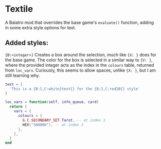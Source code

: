 # Textile
A Balatro mod that overrides the base game's `evaluate()` function, adding in some extra style options for text.

## Added styles:
`{B:<integer>}` Creates a box around the selection, much like `{X: }` does for the base game. The color for the box is selected in a similar way to `{V: }`, where the provided integer acts as the index in the `colours` table, returned from `loc_vars`.
Curiously, this seems to allow spaces, unlike `{X: }`, but I am still learning why.
```lua
text = {
  'This is a {B:1,C:white}test{} for the {B:2,C:red}B{} style'
}
```
```lua
loc_vars = function(self, info_queue, card)
  return {
    vars = {
      colours = {
        G.C.SECONDARY_SET.Tarot, -- at index 1
        HEX("38000b"), -- at index 2
      },
    },
  }
end
```
